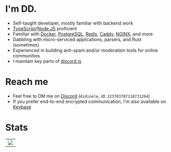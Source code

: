 # I'm DD. <img src="https://komarev.com/ghpvc/?username=didinele" alt="" />

- Self-taught developer, mostly familiar with backend work
- [TypeScript]/[Node.JS] proficient
- Familiar with [Docker], [PostgreSQL], [Redis], [Caddy], [NGINX], and more
- Dabbling with micro-serviced applications, parsers, and Rust (sometimes)
- Experienced in building anti-spam and/or moderation tools for online communities
- I maintain key parts of [discord.js]

# Reach me
- Feel free to DM me on [Discord] (`didinele`, id: `223703707118731264`)
- If you prefer end-to-end encrypted communication, I'm also available on [Keybase]

# Stats

<table>
  <tr>
    <td align="center" style="padding=0;width=50%;">
      <img align="center" style="padding=0;" src="https://gh-stats.didinele.dev/api/?username=didinele&show_icons=true&title_color=4F8CC9&text_color=9f9f9f&bg_color=00000000&hide_border=true&icon_color=4F8CC9&hide_title=true&count_private=true"/>
    </td>
  </tr>
</table>

[Discord]:                      https://discord.com
[Docker]:                       https://www.docker.com
[TypeScript]:                   https://www.typescriptlang.org
[Node.JS]:                      https://nodejs.org
[PostgreSQL]:                   https://www.postgresql.org
[Caddy]:                        https://caddyserver.com
[NGINX]:                        https://www.nginx.com
[Redis]:                        https://redis.io
[Keybase]:                      https://keybase.io/didinele
[discord.js]:                   https://github.com/discordjs/discord.js
